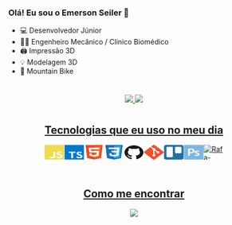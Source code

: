 ### Olá! Eu sou o Emerson Seiler 👋

- 💻 Desenvolvedor Júnior
- 👨‍🔬 Engenheiro Mecânico / Clínico Biomédico
- 🖨️ Impressão 3D
- 💡 Modelagem 3D
- 🚴 Mountain Bike

#

<!--
**seileremerson/seileremerson** is a ✨ _special_ ✨ repository because its `README.md` (this file) appears on your GitHub profile.

Here are some ideas to get you started:

- 🌱 Estudanto front-end
- 👯 I’m looking to collaborate on ...
- 🤔 I’m looking for help with ...
- 💬 Ask me about ...
- 📫 How to reach me: ...
- 😄 Pronouns: ...
- ⚡ Fun fact: ...
-->

<div align="center">
  <a href="https://github.com/seiler-emerson">
  <img height="180em" src="https://github-readme-stats.vercel.app/api?username=seiler-emerson&show_icons=true&theme=dark&include_all_commits=true&count_private=true"/>
  <img height="180em" src="https://github-readme-stats.vercel.app/api/top-langs/?username=seiler-emerson&layout=compact&langs_count=7&theme=dark"/>
</div>
  
#
<h2 style="display: flex;justify-content: center;">Tecnologias que eu uso no meu dia</h2>

  <div style="display: flex;justify-content: center"><br>
  <img align="center" alt="Rafa-Js" height="30" width="40" src="https://raw.githubusercontent.com/devicons/devicon/master/icons/javascript/javascript-plain.svg">
  <img align="center" alt="Rafa-Ts" height="30" width="40" src="https://raw.githubusercontent.com/devicons/devicon/master/icons/typescript/typescript-plain.svg">
  <img align="center" alt="Rafa-HTML" height="30" width="40" src="https://raw.githubusercontent.com/devicons/devicon/master/icons/html5/html5-original.svg">
  <img align="center" alt="Rafa-CSS" height="30" width="40" src="https://raw.githubusercontent.com/devicons/devicon/master/icons/css3/css3-original.svg">
  <img align="center" alt="Rafa-React" height="30" width="40" src="https://raw.githubusercontent.com/devicons/devicon/master/icons/github/github-original.svg">
  <img align="center" alt="Rafa-React" height="30" width="40" src="https://raw.githubusercontent.com/devicons/devicon/master/icons/git/git-original.svg">
  <img align="center" alt="Rafa-React" height="30" width="40" src="https://raw.githubusercontent.com/devicons/devicon/master/icons/trello/trello-plain.svg">
  <img align="center" alt="Rafa-React" height="30" width="40" src="https://raw.githubusercontent.com/devicons/devicon/master/icons/photoshop/photoshop-plain.svg">
    <img align="center" alt="Rafa-React" height="30" width="40" src="https://i.pinimg.com/originals/f5/32/57/f532571da1fe9af84b95e3db5e79d4c3.png">
  <!--  <img align="center" alt="Rafa-React" height="30" width="40" src="https://i.pinimg.com/originals/f5/32/57/f532571da1fe9af84b95e3db5e79d4c3.png">
    <img align="center" alt="Rafa-React" height="30" width="40" src="https://raw.githubusercontent.com/devicons/devicon/master/icons/photoshop/photoshop-plain.svg">
    <img align="center" alt="Rafa-React" height="30" width="40" src="https://raw.githubusercontent.com/devicons/devicon/master/icons/photoshop/photoshop-plain.svg">
    <img align="center" alt="Rafa-React" height="30" width="40" src="https://raw.githubusercontent.com/devicons/devicon/master/icons/photoshop/photoshop-plain.svg">
-->
</div>
  

  
<br/>

#

<h2 style="display: flex;justify-content: center;">Como me encontrar</h2>

  <div style="display: flex;justify-content: center"> 
  <a href="https://www.linkedin.com/in/seileremerson/" target="_blank"><img src="https://img.shields.io/badge/-LinkedIn-%230077B5?style=for-the-badge&logo=linkedin&logoColor=white" target="_blank"></a> 
</div>

<br/>

#
  
